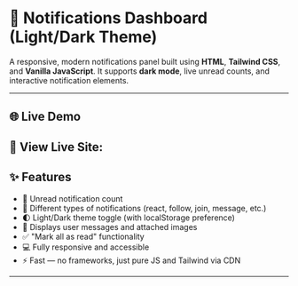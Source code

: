 # 🔔 Notifications Dashboard (Light/Dark Theme)

A responsive, modern notifications panel built using **HTML**, **Tailwind CSS**, and **Vanilla JavaScript**. It supports **dark mode**, live unread counts, and interactive notification elements.

---

## 🌐 Live Demo

🔗 View Live Site:   
---

## ✨ Features

- 🔴 Unread notification count
- 🧾 Different types of notifications (react, follow, join, message, etc.)
- 🌓 Light/Dark theme toggle (with localStorage preference)
- 💬 Displays user messages and attached images
- ✅ "Mark all as read" functionality
- 💻 Fully responsive and accessible
- ⚡ Fast — no frameworks, just pure JS and Tailwind via CDN

---

